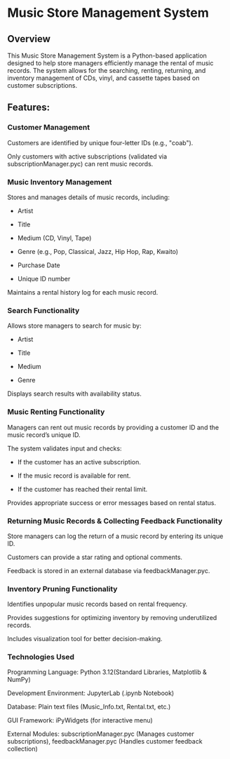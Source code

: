 # Music Store Management System

## Overview

This Music Store Management System is a Python-based application designed to help store managers efficiently manage the rental of music records. The system allows for the searching, renting, returning, and inventory management of CDs, vinyl, and cassette tapes based on customer subscriptions.

## Features:

### Customer Management

Customers are identified by unique four-letter IDs (e.g., "coab").

Only customers with active subscriptions (validated via subscriptionManager.pyc) can rent music records.

### Music Inventory Management

Stores and manages details of music records, including:

- Artist

- Title

- Medium (CD, Vinyl, Tape)

- Genre (e.g., Pop, Classical, Jazz, Hip Hop, Rap, Kwaito)

- Purchase Date

- Unique ID number

Maintains a rental history log for each music record.

### Search Functionality

Allows store managers to search for music by:

- Artist

- Title

- Medium

- Genre

Displays search results with availability status.

### Music Renting Functionality

Managers can rent out music records by providing a customer ID and the music record’s unique ID.

The system validates input and checks:

- If the customer has an active subscription.

- If the music record is available for rent.

- If the customer has reached their rental limit.

Provides appropriate success or error messages based on rental status.

### Returning Music Records & Collecting Feedback Functionality

Store managers can log the return of a music record by entering its unique ID.

Customers can provide a star rating and optional comments.

Feedback is stored in an external database via feedbackManager.pyc.

### Inventory Pruning Functionality

Identifies unpopular music records based on rental frequency.

Provides suggestions for optimizing inventory by removing underutilized records.

Includes visualization tool for better decision-making.

### Technologies Used

Programming Language: Python 3.12(Standard Libraries, Matplotlib & NumPy)

Development Environment: JupyterLab (.ipynb Notebook)

Database: Plain text files (Music_Info.txt, Rental.txt, etc.)

GUI Framework: iPyWidgets (for interactive menu)

External Modules: subscriptionManager.pyc (Manages customer subscriptions), feedbackManager.pyc (Handles customer feedback collection)
